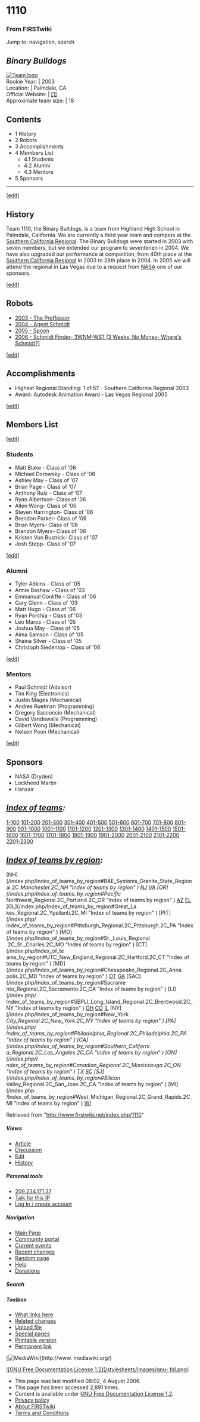# 1110

### From FIRSTwiki

Jump to: navigation, search

_Binary Bulldogs_  
---  
[![Team logo](/media/b/b2/Theteamlogo.jpg)](/index.php/Image:Theteamlogo.jpg
"Team logo" )  
Rookie Year: | 2003  
Location: | Palmdale, CA  
Official Website: | [[1]](http://www.xanga.com/highlandrobotics
"http://www.xanga.com/highlandrobotics" )  
Approximate team size: | 18  
  
  

## Contents

  * 1 History
  * 2 Robots
  * 3 Accomplishments
  * 4 Members List
    * 4.1 Students
    * 4.2 Alumni
    * 4.3 Mentors
  * 5 Sponsors  
---  
  
[[edit](/index.php?title=1110&action=edit&section=1 "Edit section: History" )]

## History

Team 1110, the Binary Bulldogs, is a team from Highland High School in
Palmdale, California. We are currently a third year team and compete at the
[Southern California Regional](/index.php/Southern_California_Regional
"Southern California Regional" ). The Binary Bulldogs were started in 2003
with seven members, but we extended our program to seventenen in 2004. We have
also upgraded our performance at competition, from 40th place at the [Southern
California Regional](/index.php/Southern_California_Regional "Southern
California Regional" ) in 2003 to 28th place in 2004. In 2005 we will attend
the regional in Las Vegas due to a request from [NASA](/index.php/NASA "NASA"
) one of our sponsors.

[[edit](/index.php?title=1110&action=edit&section=2 "Edit section: Robots" )]

## Robots

  * [2003 - The Proffessor](/index.php/The_Proffessor_%281110%29 "The Proffessor \(1110\)" )
  * [2004 - Agent Schmidt](/index.php?title=Agent_Schmidt_%281110%29&action=edit "Agent Schmidt \(1110\)" )
  * [2005 - Spoon](/index.php?title=Spoon_%281110%29&action=edit "Spoon \(1110\)" )
  * [2006 - Schmidt Finder- 3WNM-WS? (3 Weeks, No Money- Where's Schmidt?)](/index.php?title=Schmidt_Finder-_3WNM-WS%3F_%281110%29&action=edit "Schmidt Finder- 3WNM-WS? \(1110\)" )

[[edit](/index.php?title=1110&action=edit&section=3 "Edit section:
Accomplishments" )]

## Accomplishments

  * Highest Regional Standing: 1 of 57 - Southern California Regional 2003 
  * Award: Autodesk Animation Award - Las Vegas Regional 2005 

[[edit](/index.php?title=1110&action=edit&section=4 "Edit section: Members
List" )]

## Members List

[[edit](/index.php?title=1110&action=edit&section=5 "Edit section: Students"
)]

### Students

  * Matt Blake - Class of '06 
  * Michael Dorowsky - Class of '06 
  * Ashley May - Class of '07 
  * Brian Page - Class of '07 
  * Anthony Ruiz - Class of '07 
  * Ryan Albertson- Class of '06 
  * Allen Wong- Class of '06 
  * Steven Harrington- Class of '06 
  * Brendon Parker- Class of '06 
  * Brian Myers- Class of '06 
  * Brandon Myers- Class of '06 
  * Kristen Von Bustrick- Class of '07 
  * Josh Stepp- Class of '07 

[[edit](/index.php?title=1110&action=edit&section=6 "Edit section: Alumni" )]

### Alumni

  * Tyler Adkins - Class of '05 
  * Annie Bashaw - Class of '03 
  * Emmanual Conliffe - Class of '06 
  * Gary Glenn - Class of '03 
  * Matt Hugo - Class of '06 
  * Ryan Porchia - Class of '03 
  * Leo Maros - Class of '05 
  * Joshua May - Class of '05 
  * Alma Samson - Class of '05 
  * Shaina Silver - Class of '05 
  * Christoph Siedentop - Class of '06 

[[edit](/index.php?title=1110&action=edit&section=7 "Edit section: Mentors" )]

### Mentors

  * Paul Schmidt (Advisor) 
  * Tim King (Electronics) 
  * Justin Mages (Mechanical) 
  * Andres Ruetman (Programming) 
  * Gregory Saccoccio (Mechanical) 
  * David Vandewalle (Programming) 
  * Gilbert Wong (Mechanical) 
  * Nelson Poon (Mechanical) 

[[edit](/index.php?title=1110&action=edit&section=8 "Edit section: Sponsors"
)]

## Sponsors

  * NASA (Dryden) 
  * Lockheed Martin 
  * Hansair 

  

_[Index of teams](/index.php/Index_of_teams "Index of teams" ):_  
---  
  
[1-100](/index.php/Index_of_teams#1-100 "Index of teams" )
[101-200](/index.php/Index_of_teams#101-200 "Index of teams" )
[201-300](/index.php/Index_of_teams#201-300 "Index of teams" )
[301-400](/index.php/Index_of_teams#301-400 "Index of teams" )
[401-500](/index.php/Index_of_teams#401-500 "Index of teams" )
[501-600](/index.php/Index_of_teams#501-600 "Index of teams" )
[601-700](/index.php/Index_of_teams#601-700 "Index of teams" )
[701-800](/index.php/Index_of_teams#701-800 "Index of teams" )
[801-900](/index.php/Index_of_teams#801-900 "Index of teams" )
[901-1000](/index.php/Index_of_teams#901-1000 "Index of teams" )
[1001-1100](/index.php/Index_of_teams#1001-1100 "Index of teams" )
[1101-1200](/index.php/Index_of_teams#1101-1200 "Index of teams" )
[1201-1300](/index.php/Index_of_teams#1201-1300 "Index of teams" )
[1301-1400](/index.php/Index_of_teams#1301-1400 "Index of teams" )
[1401-1500](/index.php/Index_of_teams#1401-1500 "Index of teams" )
[1501-1600](/index.php/Index_of_teams#1501-1600 "Index of teams" )
[1601-1700](/index.php/Index_of_teams#1601-1700 "Index of teams" )
[1701-1800](/index.php/Index_of_teams#1701-1800 "Index of teams" )
[1801-1900](/index.php/Index_of_teams#1801-1900 "Index of teams" )
[1901-2000](/index.php/Index_of_teams#1901-2000 "Index of teams" )
[2001-2100](/index.php/Index_of_teams#2001-2100 "Index of teams" )
[2101-2200](/index.php/Index_of_teams#2101-2200 "Index of teams" )
[2201-2300](/index.php/Index_of_teams#2201-2300 "Index of teams" )  
  
  

_[Index of teams by region](/index.php/Index_of_teams_by_region "Index of
teams by region" ):_  
---  
  
[NH](/index.php/Index_of_teams_by_region#BAE_Systems_Granite_State_Regional.2C
_Manchester.2C_NH "Index of teams by region" )
[NJ](/index.php/Index_of_teams_by_region#New_Jersey_Regional.2C_Trenton.2C_NJ
"Index of teams by region" )
[VA](/index.php/Index_of_teams_by_region#NASA.2FVCU_Regional.2C_Richmond.2C_VA
"Index of teams by region" ) [OR](/index.php/Index_of_teams_by_region#Pacific_
Northwest_Regional.2C_Portland.2C_OR "Index of teams by region" )
[AZ](/index.php/Index_of_teams_by_region#Arizona_Regional.2C_Phoenix.2C_AZ
"Index of teams by region" )
[FL](/index.php/Index_of_teams_by_region#Florida_Regional.2C_Orlando.2C_FL
"Index of teams by region" ) [GL](/index.php/Index_of_teams_by_region#Great_La
kes_Regional.2C_Ypsilanti.2C_MI "Index of teams by region" ) [PIT](/index.php/
Index_of_teams_by_region#Pittsburgh_Regional.2C_Pittsburgh.2C_PA "Index of
teams by region" ) [MO](/index.php/Index_of_teams_by_region#St._Louis_Regional
.2C_St._Charles.2C_MO "Index of teams by region" ) [CT](/index.php/Index_of_te
ams_by_region#UTC_New_England_Regional.2C_Hartford.2C_CT "Index of teams by
region" ) [MD](/index.php/Index_of_teams_by_region#Chesapeake_Regional.2C_Anna
polis.2C_MD "Index of teams by region" )
[DT](/index.php/Index_of_teams_by_region#Detroit_Regional.2C_Detroit.2C_MI
"Index of teams by region" )
[GA](/index.php/Index_of_teams_by_region#Peachtree_Regional.2C_Duluth.2C_GA
"Index of teams by region" ) [SAC](/index.php/Index_of_teams_by_region#Sacrame
nto_Regional.2C_Sacramento.2C_CA "Index of teams by region" ) [LI](/index.php/
Index_of_teams_by_region#SBPLI_Long_Island_Regional.2C_Brentwood.2C_NY "Index
of teams by region" )
[OH](/index.php/Index_of_teams_by_region#Buckeye_Regional.2C_Cleveland.2C_OH
"Index of teams by region" )
[CO](/index.php/Index_of_teams_by_region#Colorado_Regional.2C_Denver.2C_CO
"Index of teams by region" )
[IL](/index.php/Index_of_teams_by_region#Midwest_Regional.2C_Evanston.2C_IL
"Index of teams by region" ) [NY](/index.php/Index_of_teams_by_region#New_York
_City_Regional.2C_New_York.2C_NY "Index of teams by region" ) [PA](/index.php/
Index_of_teams_by_region#Philadelphia_Regional.2C_Philadelphia.2C_PA "Index of
teams by region" ) [CA](/index.php/Index_of_teams_by_region#Southern_Californi
a_Regional.2C_Los_Angeles.2C_CA "Index of teams by region" ) [ON](/index.php/I
ndex_of_teams_by_region#Canadian_Regional.2C_Mississauga.2C_ON "Index of teams
by region" )
[TX](/index.php/Index_of_teams_by_region#Lone_Star_Regional.2C_Houston.2C_TX
"Index of teams by region" )
[SC](/index.php/Index_of_teams_by_region#Palmetto_Regional.2C_Columbia.2C_SC
"Index of teams by region" ) [SJ](/index.php/Index_of_teams_by_region#Silicon_
Valley_Regional.2C_San_Jose.2C_CA "Index of teams by region" ) [MI](/index.php
/Index_of_teams_by_region#West_Michigan_Regional.2C_Grand_Rapids.2C_MI "Index
of teams by region" )
[WI](/index.php/Index_of_teams_by_region#Wisconsin_Regional.2C_Milwaukee.2C_WI
"Index of teams by region" )  
  
  

Retrieved from "<http://www.firstwiki.net/index.php/1110>"

##### Views

  * [Article](/index.php/1110)
  * [Discussion](/index.php/Talk:1110)
  * [Edit](/index.php?title=1110&action=edit)
  * [History](/index.php?title=1110&action=history)

##### Personal tools

  * [209.234.171.37](/index.php/User:209.234.171.37)
  * [Talk for this IP](/index.php/User_talk:209.234.171.37)
  * [Log in / create account](/index.php?title=Special:Userlogin&returnto=1110)

[](/index.php/Main_Page "Main Page" )

##### Navigation

  * [Main Page](/index.php/Main_Page)
  * [Community portal](/index.php/FIRSTwiki:Community_portal)
  * [Current events](/index.php/Current_events)
  * [Recent changes](/index.php/Special:Recentchanges)
  * [Random page](/index.php/Special:Random)
  * [Help](/index.php/Help:Contents)
  * [Donations](/index.php/FIRSTwiki:Site_support)

##### Search



##### Toolbox

  * [What links here](/index.php/Special:Whatlinkshere/1110)
  * [Related changes](/index.php/Special:Recentchangeslinked/1110)
  * [Upload file](/index.php/Special:Upload)
  * [Special pages](/index.php/Special:Specialpages)
  * [Printable version](/index.php?title=1110&printable=yes)
  * [Permanent link](/index.php?title=1110&oldid=49473)

[![MediaWiki](/skins/common/images/poweredby_mediawiki_88x31.png)](http://www.
mediawiki.org/)

[![GNU Free Documentation License 1.2](/stylesheets/images/gnu-
fdl.png)](http://www.gnu.org/copyleft/fdl.html)

  * This page was last modified 08:02, 4 August 2006.
  * This page has been accessed 2,891 times.
  * Content is available under [GNU Free Documentation License 1.2](http://www.gnu.org/copyleft/fdl.html "http://www.gnu.org/copyleft/fdl.html" ).
  * [Privacy policy](/index.php/FIRSTwiki:Privacy_policy "FIRSTwiki:Privacy policy" )
  * [About FIRSTwiki](/index.php/FIRSTwiki:About "FIRSTwiki:About" )
  * [Terms and Conditions](/index.php/FIRSTwiki:Terms_and_conditions "FIRSTwiki:Terms and conditions" )

